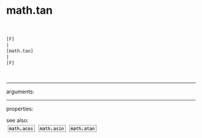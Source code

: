 # math.tan

```


[F]
|
[math.tan]
|
[F]

            
```
---
arguments:


---
properties:


see also:<br>
![math.acos](img/object_math.acos.png)
![math.asin](img/object_math.asin.png)
![math.atan](img/object_math.atan.png)
